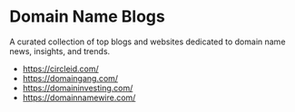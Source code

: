 # Domain Name Blogs

A curated collection of top blogs and websites dedicated to domain name news, insights, and trends.

- https://circleid.com/
- https://domaingang.com/
- https://domaininvesting.com/
- https://domainnamewire.com/
